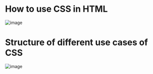# How to use CSS in HTML
![image](https://github.com/user-attachments/assets/271ac2d9-01a3-4b1b-975a-2cea9cb9685c)
# Structure of different use cases of CSS
![image](https://github.com/user-attachments/assets/3c90120e-d1cc-4979-9149-7d8521b74947)
